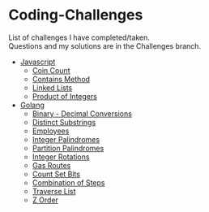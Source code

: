 # Coding-Challenges
List of challenges I have completed/taken.<br />
Questions and my solutions are in the Challenges branch.
- [Javascript](../../tree/Challenges/Javascript)
  - [Coin Count](../../tree/Challenges/Javascript/Coins)
  - [Contains Method](../../tree/Challenges/Javascript/Contains)
  - [Linked Lists](../../tree/Challenges/Javascript/Linked%20Lists)
  - [Product of Integers](../../tree/Challenges/Javascript/Product)<br />
- [Golang](../../tree/Challenges/Golang)
  - [Binary - Decimal Conversions](../../tree/Challenges/Golang/Conversion)
  - [Distinct Substrings](../../tree/Challenges/Golang/Distinct)
  - [Employees](../../tree/Challenges/Golang/Employees)
  - [Integer Palindromes](../../tree/Challenges/Golang/Palindrome)
  - [Partition Palindromes](../../tree/Challenges/Golang/Partition)
  - [Integer Rotations](../../tree/Challenges/Golang/Rotations)
  - [Gas Routes](../../tree/Challenges/Golang/Routes)
  - [Count Set Bits](../../tree/Challenges/Golang/Set%20Bits)
  - [Combination of Steps](../../tree/Challenges/Golang/Stairs)
  - [Traverse List](../../tree/Challenges/Golang/Traverse%20Linked%20List)
  - [Z Order](../../tree/Challenges/Golang/Z_Order)<br />
